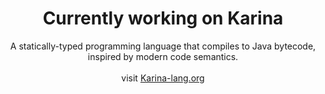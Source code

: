 

<!--
![Plixo's GitHub stats](https://github-readme-stats.vercel.app/api?username=Plixo2&show_icons=true&theme=shadow_blue)
-->



<div align="center">


<div align="center">

<h1 align="center">Currently working on Karina</h1>
 A statically-typed programming language that compiles to Java bytecode, inspired by modern code semantics. 
 <br/>
 <br/>
 visit 
<a href="https://karina-lang.org/">
  Karina-lang.org
</a>

</div>


<br/>

<!--
<a href="https://karina-lang.org/" target="_blank">
  <img src="grafik.png" alt="Visit the Karina Website" />
</a>


<br/>
<br/>

<img src="https://visitor-badge.laobi.icu/badge?page_id=Plixo2.readme" alt="Visitor Badge" />-->

</div>


<!--
**Plixo2/Plixo2** is a ✨ _special_ ✨ repository because its `README.md` (this file) appears on your GitHub profile.

Here are some ideas to get you started:

- 🔭 I’m currently working on ...
- 🌱 I’m currently learning ...
- 👯 I’m looking to collaborate on ...
- 🤔 I’m looking for help with ...
- 💬 Ask me about ...
- 📫 How to reach me: ...
- 😄 Pronouns: ...
- ⚡ Fun fact: ...
-->
